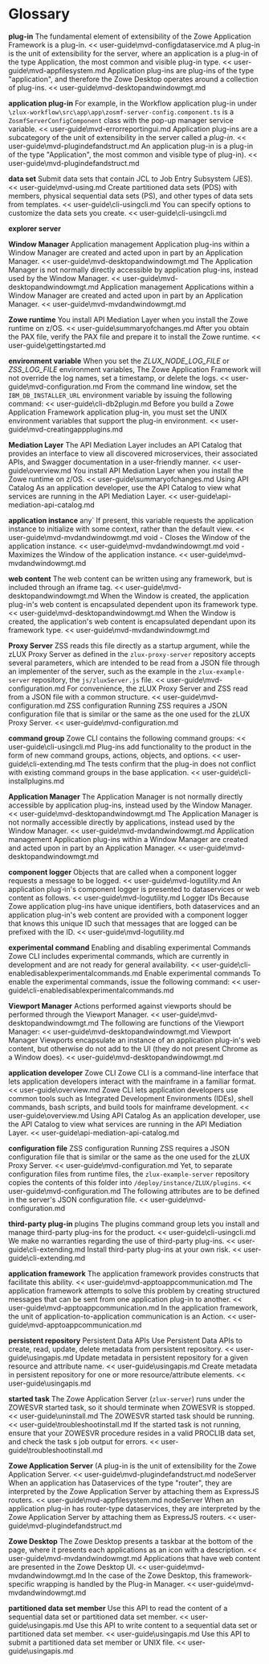 # Glossary

**plug-in** 
   The fundamental element of extensibility of the Zowe Application Framework is a plug-in. << user-guide\mvd-configdataservice.md
   A plug-in is the unit of extensibility for the server, where an application is a plug-in of the type Application, the most common and visible plug-in type. << user-guide\mvd-appfilesystem.md
   Application plug-ins are plug-ins of the type "application", and therefore the Zowe Desktop operates around a collection of plug-ins. << user-guide\mvd-desktopandwindowmgt.md

**application plug-in** 
   For example, in the Workflow application plug-in under `\zlux-workflow\src\app\app\zosmf-server-config.component.ts` is a `ZosmfServerConfigComponent` class with the pop-up manager service variable. << user-guide\mvd-errorreportingui.md
   Application plug-ins are a subcategory of the unit of extensibility in the server called a *plug-in*. << user-guide\mvd-plugindefandstruct.md
   An application plug-in is a plug-in of the type "Application", the most common and visible type of plug-in). << user-guide\mvd-plugindefandstruct.md

**data set**
   Submit data sets that contain JCL to Job Entry Subsystem (JES). << user-guide\mvd-using.md
   Create partitioned data sets (PDS) with members, physical sequential data sets (PS), and other types of data sets from templates. << user-guide\cli-usingcli.md
   You can specify options to customize the data sets you create. << user-guide\cli-usingcli.md

**explorer server** 
   

**Window Manager** 
   Application management Application plug-ins within a Window Manager are created and acted upon in part by an Application Manager. << user-guide\mvd-desktopandwindowmgt.md
   The Application Manager is not normally directly accessible by application plug-ins, instead used by the Window Manager. << user-guide\mvd-desktopandwindowmgt.md
   Application management Applications within a Window Manager are created and acted upon in part by an Application Manager. << user-guide\mvd-mvdandwindowmgt.md

**Zowe runtime**
   You install API Mediation Layer when you install the Zowe runtime on z/OS. << user-guide\summaryofchanges.md
   After you obtain the PAX file, verify the PAX file and prepare it to install the Zowe runtime. << user-guide\gettingstarted.md

**environment variable**
   When you set the *ZLUX_NODE_LOG_FILE* or *ZSS_LOG_FILE* environment variables, The Zowe Application Framework will not override the log names, set a timestamp, or delete the logs. << user-guide\mvd-configuration.md
   From the command line window, set the `IBM_DB_INSTALLER_URL` environment variable by issuing the following command: << user-guide\cli-db2plugin.md
   Before you build a Zowe Application Framework application plug-in, you must set the UNIX environment variables that support the plug-in environment. << user-guide\mvd-creatingappplugins.md

**Mediation Layer**
   The API Mediation Layer includes an API Catalog that provides an interface to view all discovered microservices, their associated APIs, and Swagger documentation in a user-friendly manner. << user-guide\overview.md
   You install API Mediation Layer when you install the Zowe runtime on z/OS. << user-guide\summaryofchanges.md
   Using API Catalog As an application developer, use the API Catalog to view what services are running in the API Mediation Layer. << user-guide\api-mediation-api-catalog.md

**application instance** 
   any` If present, this variable requests the application instance to initialize with some context, rather than the default view. << user-guide\mvd-mvdandwindowmgt.md
   void - Closes the Window of the application instance. << user-guide\mvd-mvdandwindowmgt.md
   void - Maximizes the Window of the application instance. << user-guide\mvd-mvdandwindowmgt.md

**web content** 
   The web content can be written using any framework, but is included through an iframe tag. << user-guide\mvd-desktopandwindowmgt.md
   When the Window is created, the application plug-in's web content is encapsulated dependent upon its framework type. << user-guide\mvd-desktopandwindowmgt.md
   When the Window is created, the application's web content is encapsulated dependant upon its framework type. << user-guide\mvd-mvdandwindowmgt.md

**Proxy Server** 
   ZSS reads this file directly as a startup argument, while the zLUX Proxy Server as defined in the `zlux-proxy-server` repository accepts several parameters, which are intended to be read from a JSON file through an implementer of the server, such as the example in the `zlux-example-server` repository, the `js/zluxServer.js` file. << user-guide\mvd-configuration.md
   For convenience, the zLUX Proxy Server and ZSS read from a JSON file with a common structure. << user-guide\mvd-configuration.md
   ZSS configuration Running ZSS requires a JSON configuration file that is similar or the same as the one used for the zLUX Proxy Server. << user-guide\mvd-configuration.md

**command group** 
   Zowe CLI contains the following command groups: << user-guide\cli-usingcli.md
   Plug-ins add functionality to the product in the form of new command groups, actions, objects, and options. << user-guide\cli-extending.md
   The tests confirm that the plug-in does not conflict with existing command groups in the base application. << user-guide\cli-installplugins.md

**Application Manager** 
   The Application Manager is not normally directly accessible by application plug-ins, instead used by the Window Manager. << user-guide\mvd-desktopandwindowmgt.md
   The Application Manager is not normally accessible directly by applications, instead used by the Window Manager. << user-guide\mvd-mvdandwindowmgt.md
   Application management Application plug-ins within a Window Manager are created and acted upon in part by an Application Manager. << user-guide\mvd-desktopandwindowmgt.md

**component logger** 
   Objects that are called when a component logger requests a message to be logged. << user-guide\mvd-logutility.md
   An application plug-in's component logger is presented to dataservices or web content as follows. << user-guide\mvd-logutility.md
   Logger IDs Because Zowe application plug-ins have unique identifiers, both dataservices and an application plug-in's web content are provided with a component logger that knows this unique ID such that messages that are logged can be prefixed with the ID. << user-guide\mvd-logutility.md

**experimental command** 
   Enabling and disabling experimental Commands Zowe CLI includes experimental commands, which are currently in development and are not ready for general availability. << user-guide\cli-enabledisablexperimentalcommands.md
   Enable experimental commands To enable the experimental commands, issue the following command: << user-guide\cli-enabledisablexperimentalcommands.md

**Viewport Manager** 
   Actions performed against viewports should be performed through the Viewport Manager. << user-guide\mvd-desktopandwindowmgt.md
   The following are functions of the Viewport Manager: << user-guide\mvd-desktopandwindowmgt.md
   Viewport Manager Viewports encapsulate an instance of an application plug-in's web content, but otherwise do not add to the UI (they do not present Chrome as a Window does). << user-guide\mvd-desktopandwindowmgt.md

**application developer**
   Zowe CLI Zowe CLI is a command-line interface that lets application developers interact with the mainframe in a familiar format. << user-guide\overview.md
   Zowe CLI lets application developers use common tools such as Integrated Development Environments (IDEs), shell commands, bash scripts, and build tools for mainframe development. << user-guide\overview.md
   Using API Catalog As an application developer, use the API Catalog to view what services are running in the API Mediation Layer. << user-guide\api-mediation-api-catalog.md

**configuration file**
   ZSS configuration Running ZSS requires a JSON configuration file that is similar or the same as the one used for the zLUX Proxy Server. << user-guide\mvd-configuration.md
   Yet, to separate configuration files from runtime files, the `zlux-example-server` repository copies the contents of this folder into `/deploy/instance/ZLUX/plugins`. << user-guide\mvd-configuration.md
   The following attributes are to be defined in the server's JSON configuration file. << user-guide\mvd-configuration.md

**third-party plug-in**
   plugins The plugins command group lets you install and manage third-party plug-ins for the product. << user-guide\cli-usingcli.md
   We make no warranties regarding the use of third-party plug-ins. << user-guide\cli-extending.md
   Install third-party plug-ins at your own risk. << user-guide\cli-extending.md

**application framework**
   The application framework provides constructs that facilitate this ability. << user-guide\mvd-apptoappcommunication.md
   The application framework attempts to solve this problem by creating structured messages that can be sent from one application plug-in to another. << user-guide\mvd-apptoappcommunication.md
   In the application framework, the unit of application-to-application communication is an Action. << user-guide\mvd-apptoappcommunication.md

**persistent repository**
   Persistent Data APIs Use Persistent Data APIs to create, read, update, delete metadata from persistent repository. << user-guide\usingapis.md
   Update metadata in persistent repository for a given resource and attribute name. << user-guide\usingapis.md
   Create metadata in persistent repository for one or more resource/attribute elements. << user-guide\usingapis.md

**started task** 
   The Zowe Application Server (`zlux-server`) runs under the ZOWESVR started task, so it should terminate when ZOWESVR is stopped. << user-guide\uninstall.md
   The ZOWESVR started task should be running. << user-guide\troubleshootinstall.md
   If the started task is not running, ensure that your ZOWESVR procedure resides in a valid PROCLIB data set, and check the task s job output for errors. << user-guide\troubleshootinstall.md

**Zowe Application Server**
   (A plug-in is the unit of extensibility for the Zowe Application Server. << user-guide\mvd-plugindefandstruct.md
  nodeServer When an application has Dataservices of the type "router", they are interpreted by the Zowe Application Server by attaching them as ExpressJS routers. << user-guide\mvd-appfilesystem.md
   nodeServer When an application plug-in has router-type dataservices, they are interpreted by the Zowe Application Server by attaching them as ExpressJS routers. << user-guide\mvd-plugindefandstruct.md

**Zowe Desktop**
   The Zowe Desktop presents a taskbar at the bottom of the page, where it presents each applications as an icon with a description. << user-guide\mvd-mvdandwindowmgt.md
   Applications that have web content are presented in the Zowe Desktop UI. << user-guide\mvd-mvdandwindowmgt.md
   In the case of the Zowe Desktop, this framework-specific wrapping is handled by the Plug-in Manager. << user-guide\mvd-mvdandwindowmgt.md

**partitioned data set member** 
   Use this API to read the content of a sequential data set or partitioned data set member. << user-guide\usingapis.md
   Use this API to write content to a sequential data set or partitioned data set member. << user-guide\usingapis.md
   Use this API to submit a partitioned data set member or UNIX file. << user-guide\usingapis.md

